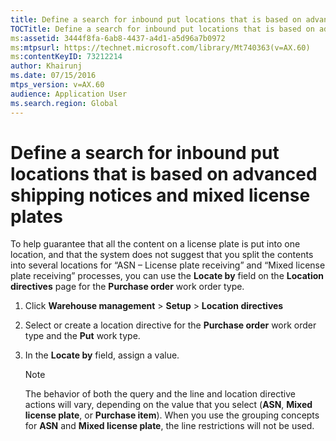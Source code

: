```yaml
---
title: Define a search for inbound put locations that is based on advanced shipping notices and mixed license plates
TOCTitle: Define a search for inbound put locations that is based on advanced shipping notices and mixed license plates
ms:assetid: 3444f8fa-6ab8-4437-a4d1-a5d96a7b0972
ms:mtpsurl: https://technet.microsoft.com/library/Mt740363(v=AX.60)
ms:contentKeyID: 73212214
author: Khairunj
ms.date: 07/15/2016
mtps_version: v=AX.60
audience: Application User
ms.search.region: Global
---
```


# Define a search for inbound put locations that is based on advanced shipping notices and mixed license plates 


To help guarantee that all the content on a license plate is put into one location, and that the system does not suggest that you split the contents into several locations for “ASN – License plate receiving” and “Mixed license plate receiving” processes, you can use the **Locate by** field on the **Location directives** page for the **Purchase order** work order type.

1.  Click **Warehouse management** \> **Setup** \> **Location directives**

2.  Select or create a location directive for the **Purchase order** work order type and the **Put** work type.

3.  In the **Locate by** field, assign a value.
    

    > [!NOTE]
    > <P>The behavior of both the query and the line and location directive actions will vary, depending on the value that you select (<STRONG>ASN</STRONG>, <STRONG>Mixed license plate</STRONG>, or <STRONG>Purchase item</STRONG>). When you use the grouping concepts for <STRONG>ASN</STRONG> and <STRONG>Mixed license plate</STRONG>, the line restrictions will not be used.</P>


  


